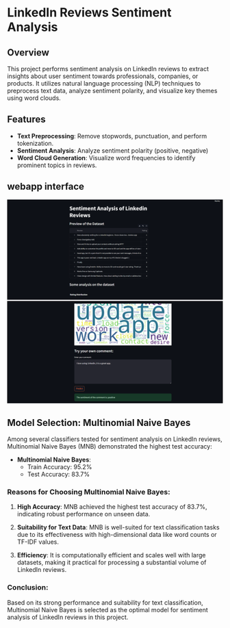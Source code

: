 # LinkedIn Reviews Sentiment Analysis

## Overview

This project performs sentiment analysis on LinkedIn reviews to extract insights about user sentiment towards professionals, companies, or products. It utilizes natural language processing (NLP) techniques to preprocess text data, analyze sentiment polarity, and visualize key themes using word clouds.

## Features

- **Text Preprocessing**: Remove stopwords, punctuation, and perform tokenization.
- **Sentiment Analysis**: Analyze sentiment polarity (positive, negative)
- **Word Cloud Generation**: Visualize word frequencies to identify prominent topics in reviews.

## webapp interface

![Streamlit App Screenshot](./images/interface-1.png)
![Streamlit App Screenshot](./images/interface-2.png)

## Model Selection: Multinomial Naive Bayes

Among several classifiers tested for sentiment analysis on LinkedIn reviews, Multinomial Naive Bayes (MNB) demonstrated the highest test accuracy:

- **Multinomial Naive Bayes**:
  - Train Accuracy: 95.2%
  - Test Accuracy: 83.7%

### Reasons for Choosing Multinomial Naive Bayes:

1. **High Accuracy**: MNB achieved the highest test accuracy of 83.7%, indicating robust performance on unseen data.
   
2. **Suitability for Text Data**: MNB is well-suited for text classification tasks due to its effectiveness with high-dimensional data like word counts or TF-IDF values.

3. **Efficiency**: It is computationally efficient and scales well with large datasets, making it practical for processing a substantial volume of LinkedIn reviews.

### Conclusion:

Based on its strong performance and suitability for text classification, Multinomial Naive Bayes is selected as the optimal model for sentiment analysis of LinkedIn reviews in this project.
